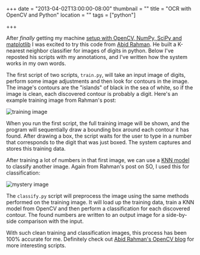 +++
date = "2013-04-02T13:00:00-08:00"
thumbnail = ""
title = "OCR with OpenCV and Python"
location = ""
tags = ["python"]

+++

After *finally* getting my machine
[setup with OpenCV, NumPy, SciPy and matplotlib](/getting-started-with-opencv-in-python)
I was excited to try this code from [Abid Rahman](http://stackoverflow.com/a/9620295/232638).
He built a K-nearest neighbor classifier for images of digits in python.
Below I've reposted his scripts with my annotations,
and I've written how the system works in my own words.

The first script of two scripts, `train.py`, will take an input image of digits,
perform some image adjustments and then look for contours in the image.
The image's contours are the "islands" of black in the sea of white,
so if the image is clean, each discovered contour is probably a digit.
Here's an example training image from Rahman's post:

![training image](/img/image-of-random-numbers.png)

When you run the first script, the full training image will be shown,
and the program will sequentially draw a bounding box around each contour it has found.
After drawing a box, the script waits for the user to type in a number
that corresponds to the digit that was just boxed.
The system captures and stores this training data.

<script src="https://gist.github.com/yosemitebandit/5295069.js?file=train.py"></script>

After training a lot of numbers in that first image,
we can use a [KNN model](http://en.wikipedia.org/wiki/K-nearest_neighbors_algorithm)
to classify another image.
Again from Rahman's post on SO, I used this for classification:

![mystery image](/img/image-of-pi.png)

The `classify.py` script will preprocess the image
using the same methods performed on the training image.
It will load up the training data, train a KNN model from OpenCV
and then perform a classification for each discovered contour.
The found numbers are written to an output image
for a side-by-side comparison with the input.

<script src="https://gist.github.com/yosemitebandit/5295069.js?file=classify.py"></script>

With such clean training and classification images,
this process has been 100% accurate for me.
Definitely check out [Abid Rahman's OpenCV blog](http://opencvpython.blogspot.com/)
for more interesting scripts.
